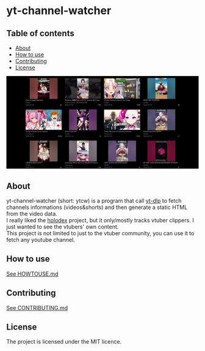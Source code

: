 # yt-channel-watcher

## Table of contents

- [About](#about)
- [How to use](#how-to-use)
- [Contributing](#contributing)
- [License](#license)

![Screenshot of the html output](screenshot.png)

## About

yt-channel-watcher (short: ytcw) is a program that call [yt-dlp](https://github.com/yt-dlp/yt-dlp) to fetch channels informations (videos&shorts) and then generate a static HTML from the video data.  
I really liked the [holodex](https://holodex.net/) project, but it only/mostly tracks vtuber clippers. I just wanted to see the vtubers' own content.  
This project is not limited to just to the vtuber community, you can use it to fetch any youtube channel.

## How to use

[See HOWTOUSE.md](HOWTOUSE.md)

## Contributing

[See CONTRIBUTING.md](CONTRIBUTING.md)

## License

The project is licensed under the MIT licence.

